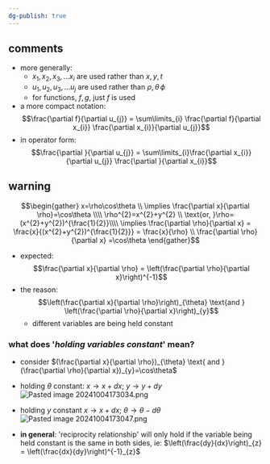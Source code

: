 ```yaml
---
dg-publish: true
---
```


## comments
- more generally: 
	- $x_{1},x_{2}, x_{3},\dots x_{i}$ are used rather than $x,y,t$
	- $u_{1}, u_{2}, u_{3},\dots u_{j}$ are used rather than $\rho,\theta\,\phi$
	- for functions, $f,g$, just $f$ is used
- a more compact notation: 
$$\frac{\partial f}{\partial u_{j}} = \sum\limits_{i} \frac{\partial f}{\partial x_{i}} \frac{\partial x_{i}}{\partial u_{j}}$$
- in operator form: 
$$\frac{\partial }{\partial u_{j}} = \sum\limits_{i}\frac{\partial x_{i}}{\partial u_{j}} \frac{\partial }{\partial x_{i}}$$
## warning
$$\begin{gather}
x=\rho\cos\theta \\
\implies \frac{\partial x}{\partial \rho}=\cos\theta \\\\
\rho^{2}=x^{2}+y^{2} \\
\text{or, }\rho=(x^{2}+y^{2})^{\frac{1}{2}}\\\\
\implies \frac{\partial \rho}{\partial x} = \frac{x}{(x^{2}+y^{2})^{\frac{1}{2}}} = \frac{x}{\rho} \\
\frac{\partial \rho}{\partial x} =\cos\theta
\end{gather}$$
- expected: 
$$\frac{\partial x}{\partial \rho} = \left(\frac{\partial \rho}{\partial x}\right)^{-1}$$
- the reason: 
$$\left(\frac{\partial x}{\partial \rho}\right)_{\theta} \text{and } \left(\frac{\partial \rho}{\partial x}\right)_{y}$$ 
	- different variables are being held constant

### what does '*holding variables constant*' mean?
- consider $(\frac{\partial x}{\partial \rho})_{\theta} \text{ and }(\frac{\partial \rho}{\partial x})_{y}=\cos\theta$
- holding $\theta$ constant: $x\to x+dx$; $y\to y+dy$
![Pasted image 20241004173034.png](/img/user/pics/Pasted%20image%2020241004173034.png)
- holding $y$ constant $x\to x+dx$; $\theta\to\theta-d\theta$
![Pasted image 20241004173047.png](/img/user/pics/Pasted%20image%2020241004173047.png)

- **in general**: 'reciprocity relationship' will only hold if the variable being held constant is the same in both sides, ie: $\left(\frac{dy}{dx}\right)_{z} = \left(\frac{dx}{dy}\right)^{-1}_{z}$
